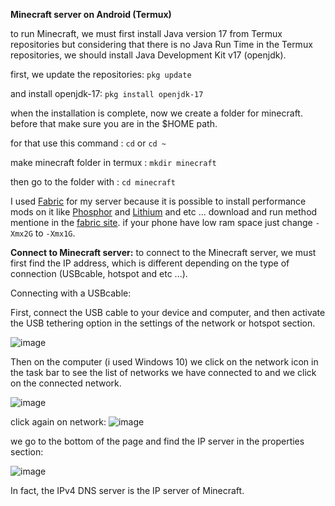 **Minecraft server on Android (Termux)**

to run Minecraft, we must first install Java version 17 from Termux repositories but considering that there is no Java Run Time in the Termux repositories, we should install Java Development Kit v17 (openjdk).

first, we update the repositories:
`pkg update`

and install openjdk-17:
 `pkg install openjdk-17`
 
when the installation is complete, now we create a folder for minecraft.
before that make sure you are in the $HOME path.

for that use this command :
`cd`
or 
`cd ~`

make minecraft folder in termux :
`mkdir minecraft`

then go to the folder with :
`cd minecraft`

I used [Fabric](https://fabricmc.net/use/server/) for my server because it is possible to install performance mods on it like [Phosphor](https://www.curseforge.com/minecraft/mc-mods/phosphor) and [Lithium](https://www.curseforge.com/minecraft/mc-mods/lithium) and etc ...
download and run method mentione in the [fabric site](https://fabricmc.net/use/server/).
if your phone have low ram space just change `-Xmx2G` to `-Xmx1G`.

**Connect to Minecraft server:**
to connect to the Minecraft server, we must first find the IP address, which is different depending on the type of connection (USBcable, hotspot and etc ...).

Connecting with a USBcable:

First, connect the USB cable to your device and computer, and then activate the USB tethering option in the settings of the network or hotspot section.

![image](https://user-images.githubusercontent.com/29276037/206463027-eda5bf2f-16a1-49a8-a5ac-09fddac9736c.png)

Then on the computer (i used Windows 10) we click on the network icon in the task bar to see the list of networks we have connected to and we click on the connected network.

![image](https://user-images.githubusercontent.com/29276037/206463962-c9051949-5756-479e-a4db-f6e9a00703a4.png)

click again on network:
![image](https://user-images.githubusercontent.com/29276037/206464357-66cb9afb-10a2-48ad-980b-25fe246fee28.png)

we go to the bottom of the page and find the IP server in the properties section:

![image](https://user-images.githubusercontent.com/29276037/206466075-7c5d0b38-fa5e-4ce9-937c-20226cc1f14e.png)

In fact, the IPv4 DNS server is the IP server of Minecraft.
